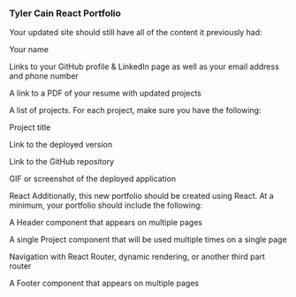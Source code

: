### Tyler Cain React Portfolio





Your updated site should still have all of the content it previously had:


Your name

Links to your GitHub profile & LinkedIn page as well as your email address and phone number

A link to a PDF of your resume with updated projects

A list of projects. For each project, make sure you have the following:


Project title

Link to the deployed version

Link to the GitHub repository

GIF or screenshot of the deployed application





React
Additionally, this new portfolio should be created using React.
At a minimum, your portfolio should include the following:

A Header component that appears on multiple pages

A single Project component that will be used multiple times on a single page

Navigation with React Router, dynamic rendering, or another third part router

A Footer component that appears on multiple pages
